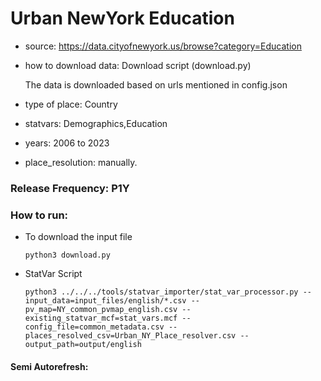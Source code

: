 # Urban NewYork Education

- source: https://data.cityofnewyork.us/browse?category=Education

- how to download data: Download script (download.py)
    
    The data is downloaded based on urls mentioned in config.json

- type of place: Country

- statvars: Demographics,Education

- years: 2006 to 2023

- place_resolution: manually.

### Release Frequency: P1Y

### How to run:

- To download the input file

    `python3 download.py`

- StatVar Script

    `python3 ../../../tools/statvar_importer/stat_var_processor.py --input_data=input_files/english/*.csv --pv_map=NY_common_pvmap_english.csv --existing_statvar_mcf=stat_vars.mcf --config_file=common_metadata.csv --places_resolved_csv=Urban_NY_Place_resolver.csv --output_path=output/english`
    
    
#### Semi Autorefresh: 